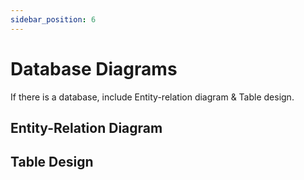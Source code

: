 ```yaml
---
sidebar_position: 6
---
```


# Database Diagrams
If there is a database, include Entity-relation diagram & Table design.

## Entity-Relation Diagram

## Table Design
